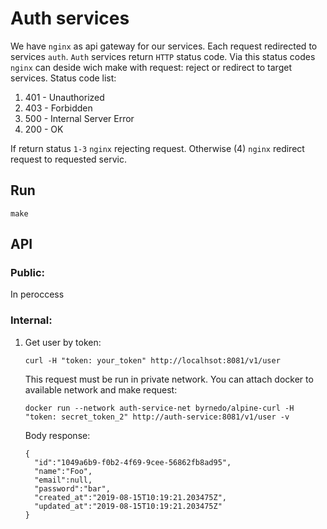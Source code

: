 # Auth services

We have `nginx` as api gateway for our services. Each request redirected to services `auth`. `Auth` services return `HTTP` status code.  Via this status codes `nginx` can deside wich make with request: reject or redirect to target services. Status code list:

1. 401 - Unauthorized
2. 403 - Forbidden
3. 500 - Internal Server Error
4. 200 - OK

If return status `1-3` `nginx` rejecting request. Otherwise (4) `nginx` redirect request to requested servic.

## Run
```
make
```

## API

### Public:

In peroccess

### Internal:
1. Get user by token:
   ```
   curl -H "token: your_token" http://localhsot:8081/v1/user
   ```
   This request must be run in private network. You can attach docker to available network and make request:
   ```
   docker run --network auth-service-net byrnedo/alpine-curl -H "token: secret_token_2" http://auth-service:8081/v1/user -v
   ```
   Body response:
   ```
   {
     "id":"1049a6b9-f0b2-4f69-9cee-56862fb8ad95",
     "name":"Foo",
     "email":null,
     "password":"bar",
     "created_at":"2019-08-15T10:19:21.203475Z",
     "updated_at":"2019-08-15T10:19:21.203475Z"
   }
   ```
